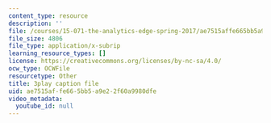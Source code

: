 ```yaml
---
content_type: resource
description: ''
file: /courses/15-071-the-analytics-edge-spring-2017/ae7515affe665bb5a9e22f60a9980dfe_6m4l2k9hBZw.srt
file_size: 4806
file_type: application/x-subrip
learning_resource_types: []
license: https://creativecommons.org/licenses/by-nc-sa/4.0/
ocw_type: OCWFile
resourcetype: Other
title: 3play caption file
uid: ae7515af-fe66-5bb5-a9e2-2f60a9980dfe
video_metadata:
  youtube_id: null
---
```

